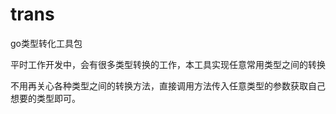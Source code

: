 # trans
go类型转化工具包

平时工作开发中，会有很多类型转换的工作，本工具实现任意常用类型之间的转换

不用再关心各种类型之间的转换方法，直接调用方法传入任意类型的参数获取自己想要的类型即可。

